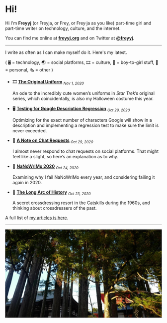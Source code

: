 # Hi!

Hi I'm **Freyyj** (or Freyja, or Frey, or Frey·ja as you like) part-time girl and part-time writer on technology, culture, and the internet.

You can find me online at [**freyyj.org**](https://freyyj.org) and on Twitter at [**@freyyj**](https://twitter.com/freyyj).

---

I write as often as I can make myself do it. Here's my latest.

( 🖥️ = technology, 🌏 = social platforms, 🎞️ = culture, 💄 = boy-to-girl stuff, 📓 = personal, 🗞️ = other )

* 🎞️  [**The Original Uniform**](https://freyyj.org/star-trek-uniform) <sub><em>Nov 1, 2020</em></sub>

    An ode to the incredibly cute women&rsquo;s uniforms in <em>Star Trek</em>&rsquo;s original series, which coincidentally, is also my Halloween costume this year.

* 🖥️  [**Testing for Google Description Regression**](https://freyyj.org/google-description-regression) <sub><em>Oct 29, 2020</em></sub>

    Optimizing for the exact number of characters Google will show in a description and implementing a regression test to make sure the limit is never exceeded.

* 📓  [**A Note on Chat Requests**](https://freyyj.org/chat-requests) <sub><em>Oct 29, 2020</em></sub>

    I almost never respond to chat requests on social platforms. That might feel like a slight, so here&rsquo;s an explanation as to why.

* 📓  [**NaNoWriMo 2020**](https://freyyj.org/nanowrimo-2020) <sub><em>Oct 24, 2020</em></sub>

    Examining why I fail NaNoWriMo every year, and considering failing it again in 2020.

* 💄  [**The Long Arc of History**](https://freyyj.org/long-arc) <sub><em>Oct 23, 2020</em></sub>

    A secret crossdressing resort in the Catskills during the 1960s, and thinking about crossdressers of the past.

A full list of [my articles is here](https://freyyj.org/articles).

---

![A lush Japanese landscape. Can you guess where this is?](./banner_16x9_1200.jpg)
